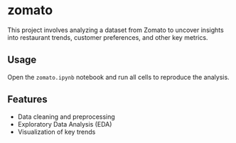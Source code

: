 # zomato
This project involves analyzing a dataset from Zomato to uncover insights into restaurant trends, customer preferences, and other key metrics.
## Usage

Open the `zomato.ipynb` notebook and run all cells to reproduce the analysis.

## Features

- Data cleaning and preprocessing
- Exploratory Data Analysis (EDA)
- Visualization of key trends




